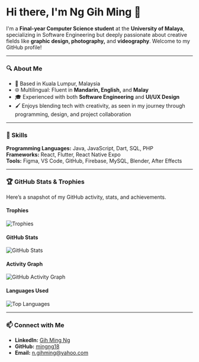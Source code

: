 # Hi there, I'm Ng Gih Ming 👋
I'm a **Final-year Computer Science student** at the **University of Malaya**, specializing in Software Engineering but deeply passionate about creative fields like **graphic design, photography,** and **videography**. Welcome to my GitHub profile!

---

### 🔍 About Me
- 📍 Based in Kuala Lumpur, Malaysia
- 🌐 Multilingual: Fluent in **Mandarin, English,** and **Malay**
- 🎓 Experienced with both **Software Engineering** and **UI/UX Design**
- 🖌️ Enjoys blending tech with creativity, as seen in my journey through programming, design, and project collaboration

---

### 🔧 Skills
**Programming Languages:** Java, JavaScript, Dart, SQL, PHP  
**Frameworks:** React, Flutter, React Native Expo  
**Tools:** Figma, VS Code, GitHub, Firebase, MySQL, Blender, After Effects  

---

### 🏆 GitHub Stats & Trophies
Here’s a snapshot of my GitHub activity, stats, and achievements.

#### Trophies
![Trophies](https://github-profile-trophy.vercel.app/?username=mingng18&theme=onedark&margin-w=15)

#### GitHub Stats
![GitHub Stats](https://github-readme-stats.vercel.app/api?username=mingng18&show_icons=true&theme=radical)

#### Activity Graph
![GitHub Activity Graph](https://github-readme-activity-graph.vercel.app/graph?username=mingng18&theme=react-dark)

#### Languages Used
![Top Languages](https://github-readme-stats.vercel.app/api/top-langs/?username=mingng18&layout=compact&theme=radical)

---

### 📫 Connect with Me
- **LinkedIn:** [Gih Ming Ng](https://linkedin.com/in/gihmingng/)
- **GitHub:** [mingng18](https://github.com/mingng18)
- **Email:** n.gihming@yahoo.com
